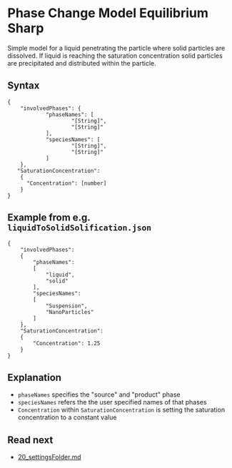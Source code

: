 Phase Change Model Equilibrium Sharp
==============================
Simple model for a liquid penetrating the particle where solid particles are dissolved. If liquid is reaching the saturation concentration solid particles are precipitated and distributed within the particle.

Syntax 
-------------------

````
{
    "involvedPhases": {
            "phaseNames": [
                    "[String]",
                    "[String]"
            ],
            "speciesNames": [
                    "[String]",
                    "[String]"
            ]
    },
   "SaturationConcentration": 
    {
	  "Concentration": [number]
    }
}
````

Example from e.g. `liquidToSolidSolification.json`
------------------------------

````
{
	"involvedPhases": 
	{
		"phaseNames": 
		[
			"liquid",
			"solid"
		],
		"speciesNames":
		[
			"Suspension",
			"NanoParticles"
		]
	},
	"SaturationConcentration": 
    {
		"Concentration": 1.25
    }
}
```` 

 Explanation
----------------- 
- `phaseNames` specifies the "source" and "product" phase
- `speciesNames` refers the the user specified names of that phases
- `Concentration` within `SaturationConcentration` is setting the saturation concentration to a constant value


Read next
-----------
 -  [20_settingsFolder.md](20_settingsFolder.md)


